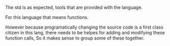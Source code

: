 The std is as expected, tools that are provided with the language.

For this language that means functions.

However because programatically changing the source code is a first class citizen in this lang, there needs to be helpes for adding and modifying these function calls,
So it makes sense to group some of these together.
